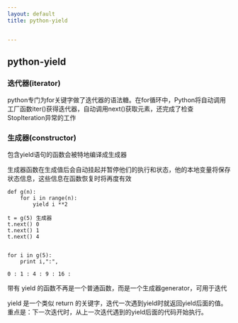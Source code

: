 ```yaml
---
layout: default
title: python-yield


---
```


## python-yield

### 迭代器(iterator)


python专门为for关键字做了迭代器的语法糖。在for循环中，Python将自动调用工厂函数iter()获得迭代器，自动调用next()获取元素，还完成了检查StopIteration异常的工作



### 生成器(constructor)

包含yield语句的函数会被特地编译成生成器

生成器函数在生成值后会自动挂起并暂停他们的执行和状态，他的本地变量将保存状态信息，这些信息在函数恢复时将再度有效

	def g(n):
		for i in range(n):
			yield i **2

	t = g(5) 生成器
	t.next() 0
	t.next() 1
	t.next() 4
	
	
	for i in g(5):
		print i,":",
		
	0 : 1 : 4 : 9 : 16 :

	
带有 yield 的函数不再是一个普通函数，而是一个生成器generator，可用于迭代

yield 是一个类似 return 的关键字，迭代一次遇到yield时就返回yield后面的值。重点是：下一次迭代时，从上一次迭代遇到的yield后面的代码开始执行。

